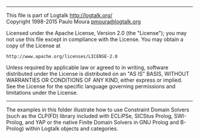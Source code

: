 ________________________________________________________________________

This file is part of Logtalk <http://logtalk.org/>  
Copyright 1998-2015 Paulo Moura <pmoura@logtalk.org>

Licensed under the Apache License, Version 2.0 (the "License");
you may not use this file except in compliance with the License.
You may obtain a copy of the License at

    http://www.apache.org/licenses/LICENSE-2.0

Unless required by applicable law or agreed to in writing, software
distributed under the License is distributed on an "AS IS" BASIS,
WITHOUT WARRANTIES OR CONDITIONS OF ANY KIND, either express or implied.
See the License for the specific language governing permissions and
limitations under the License.
________________________________________________________________________


The examples in this folder illustrate how to use Constraint Domain Solvers 
(such as the CLP(FD) library included with ECLiPSe, SICStus Prolog, SWI-Prolog,
and YAP or the native Finite Domain Solvers in GNU Prolog and B-Prolog) within
Logtalk objects and categories.
